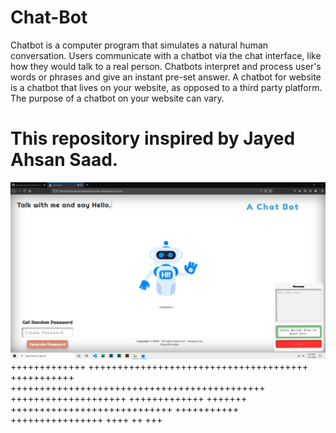 # Chat-Bot
Chatbot is a computer program that simulates a natural human conversation. Users communicate with a chatbot via the chat interface, like how they would talk to a real person. Chatbots interpret and process user's words or phrases and give an instant pre-set answer. A chatbot for website is a chatbot that lives on your website, as opposed to a third party platform. The purpose of a chatbot on your website can vary. 
# This repository inspired by Jayed Ahsan Saad.


![alt text](https://github.com/AhsanParadise/Chat-Bot/blob/master/ScreenShot.png?raw=true)
+++++++++++++ ++++++++++++++++++++++++++++++++++++++
+++++++++++ ++++++++++++++++++++++++++++++++++++++++++++
++++++++++++++++++++ +++++++++++++ +++++++
 ++++++++++++++++++++++++++++ +++++++++++
++++++++++++++++
++++ ++ +++
